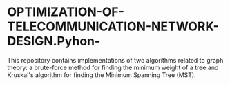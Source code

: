 # OPTIMIZATION-OF-TELECOMMUNICATION-NETWORK-DESIGN.Pyhon-
This repository contains implementations of two algorithms related to graph theory: a brute-force method for finding the minimum weight of a tree and Kruskal's algorithm for finding the Minimum Spanning Tree (MST).

